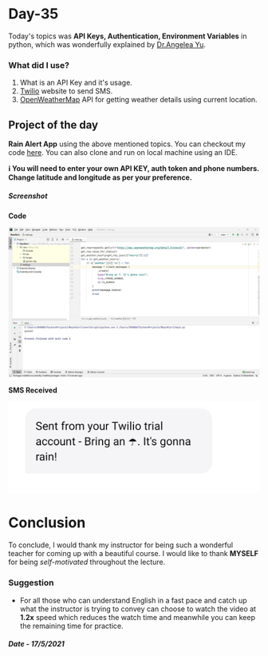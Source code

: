 # Day-35

 Today's topics was **API Keys, Authentication, Environment Variables** in python, which was wonderfully explained by   [Dr.Angelea Yu](https://www.udemy.com/user/4b4368a3-b5c8-4529-aa65-2056ec31f37e/). 

### What did I use?

1. What is an API Key and it's usage.
2. [Twilio](https://www.twilio.com/) website to send SMS.
3. [OpenWeatherMap](https://openweathermap.org/) API for getting weather details using current location.

## Project of the day

**Rain Alert App** using the above mentioned topics. You can checkout my code [here](RainAlert/main.py). You can also clone and run on local machine using an IDE. 

**:information_source: You will need to enter your own API KEY, auth token and phone numbers. Change latitude and longitude as per your preference.**

##### Screenshot

**Code**

![RainAlert](images/d35.JPG)

**SMS Received**

![SMS](images/d35.1.jpeg)



# Conclusion

To conclude, I would thank my instructor for being such a wonderful teacher for coming up with a beautiful course. I would like to thank **MYSELF** for being _self-motivated_ throughout the lecture. 

### Suggestion

- For all those who can understand English in a fast pace and catch up what the instructor is trying to convey can choose to watch the video at **1.2x** speed which reduces the watch time and meanwhile you can keep the remaining time for practice.

##### Date - 17/5/2021